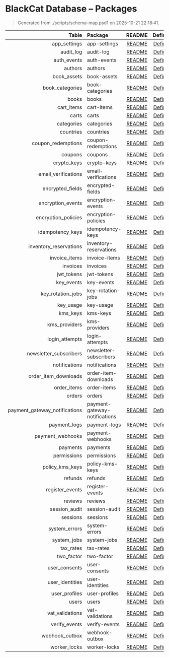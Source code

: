 # BlackCat Database – Packages

> Generated from ./scripts/schema-map.psd1 on 2025-10-21 22:18:41.

| Table | Package | README | Definition | Changelog |
|-----:|:--------|:------:|:----------:|:---------:|
| app_settings | app-settings | [README](./packages/app-settings/README.md) | [Definition](./packages/app-settings/docs/definition.md) | [Changelog](./packages/app-settings/CHANGELOG.md) |
| audit_log | audit-log | [README](./packages/audit-log/README.md) | [Definition](./packages/audit-log/docs/definition.md) | [Changelog](./packages/audit-log/CHANGELOG.md) |
| auth_events | auth-events | [README](./packages/auth-events/README.md) | [Definition](./packages/auth-events/docs/definition.md) | [Changelog](./packages/auth-events/CHANGELOG.md) |
| authors | authors | [README](./packages/authors/README.md) | [Definition](./packages/authors/docs/definition.md) | [Changelog](./packages/authors/CHANGELOG.md) |
| book_assets | book-assets | [README](./packages/book-assets/README.md) | [Definition](./packages/book-assets/docs/definition.md) | [Changelog](./packages/book-assets/CHANGELOG.md) |
| book_categories | book-categories | [README](./packages/book-categories/README.md) | [Definition](./packages/book-categories/docs/definition.md) | [Changelog](./packages/book-categories/CHANGELOG.md) |
| books | books | [README](./packages/books/README.md) | [Definition](./packages/books/docs/definition.md) | [Changelog](./packages/books/CHANGELOG.md) |
| cart_items | cart-items | [README](./packages/cart-items/README.md) | [Definition](./packages/cart-items/docs/definition.md) | [Changelog](./packages/cart-items/CHANGELOG.md) |
| carts | carts | [README](./packages/carts/README.md) | [Definition](./packages/carts/docs/definition.md) | [Changelog](./packages/carts/CHANGELOG.md) |
| categories | categories | [README](./packages/categories/README.md) | [Definition](./packages/categories/docs/definition.md) | [Changelog](./packages/categories/CHANGELOG.md) |
| countries | countries | [README](./packages/countries/README.md) | [Definition](./packages/countries/docs/definition.md) | [Changelog](./packages/countries/CHANGELOG.md) |
| coupon_redemptions | coupon-redemptions | [README](./packages/coupon-redemptions/README.md) | [Definition](./packages/coupon-redemptions/docs/definition.md) | [Changelog](./packages/coupon-redemptions/CHANGELOG.md) |
| coupons | coupons | [README](./packages/coupons/README.md) | [Definition](./packages/coupons/docs/definition.md) | [Changelog](./packages/coupons/CHANGELOG.md) |
| crypto_keys | crypto-keys | [README](./packages/crypto-keys/README.md) | [Definition](./packages/crypto-keys/docs/definition.md) | [Changelog](./packages/crypto-keys/CHANGELOG.md) |
| email_verifications | email-verifications | [README](./packages/email-verifications/README.md) | [Definition](./packages/email-verifications/docs/definition.md) | [Changelog](./packages/email-verifications/CHANGELOG.md) |
| encrypted_fields | encrypted-fields | [README](./packages/encrypted-fields/README.md) | [Definition](./packages/encrypted-fields/docs/definition.md) | [Changelog](./packages/encrypted-fields/CHANGELOG.md) |
| encryption_events | encryption-events | [README](./packages/encryption-events/README.md) | [Definition](./packages/encryption-events/docs/definition.md) | [Changelog](./packages/encryption-events/CHANGELOG.md) |
| encryption_policies | encryption-policies | [README](./packages/encryption-policies/README.md) | [Definition](./packages/encryption-policies/docs/definition.md) | [Changelog](./packages/encryption-policies/CHANGELOG.md) |
| idempotency_keys | idempotency-keys | [README](./packages/idempotency-keys/README.md) | [Definition](./packages/idempotency-keys/docs/definition.md) | [Changelog](./packages/idempotency-keys/CHANGELOG.md) |
| inventory_reservations | inventory-reservations | [README](./packages/inventory-reservations/README.md) | [Definition](./packages/inventory-reservations/docs/definition.md) | [Changelog](./packages/inventory-reservations/CHANGELOG.md) |
| invoice_items | invoice-items | [README](./packages/invoice-items/README.md) | [Definition](./packages/invoice-items/docs/definition.md) | [Changelog](./packages/invoice-items/CHANGELOG.md) |
| invoices | invoices | [README](./packages/invoices/README.md) | [Definition](./packages/invoices/docs/definition.md) | [Changelog](./packages/invoices/CHANGELOG.md) |
| jwt_tokens | jwt-tokens | [README](./packages/jwt-tokens/README.md) | [Definition](./packages/jwt-tokens/docs/definition.md) | [Changelog](./packages/jwt-tokens/CHANGELOG.md) |
| key_events | key-events | [README](./packages/key-events/README.md) | [Definition](./packages/key-events/docs/definition.md) | [Changelog](./packages/key-events/CHANGELOG.md) |
| key_rotation_jobs | key-rotation-jobs | [README](./packages/key-rotation-jobs/README.md) | [Definition](./packages/key-rotation-jobs/docs/definition.md) | [Changelog](./packages/key-rotation-jobs/CHANGELOG.md) |
| key_usage | key-usage | [README](./packages/key-usage/README.md) | [Definition](./packages/key-usage/docs/definition.md) | [Changelog](./packages/key-usage/CHANGELOG.md) |
| kms_keys | kms-keys | [README](./packages/kms-keys/README.md) | [Definition](./packages/kms-keys/docs/definition.md) | [Changelog](./packages/kms-keys/CHANGELOG.md) |
| kms_providers | kms-providers | [README](./packages/kms-providers/README.md) | [Definition](./packages/kms-providers/docs/definition.md) | [Changelog](./packages/kms-providers/CHANGELOG.md) |
| login_attempts | login-attempts | [README](./packages/login-attempts/README.md) | [Definition](./packages/login-attempts/docs/definition.md) | [Changelog](./packages/login-attempts/CHANGELOG.md) |
| newsletter_subscribers | newsletter-subscribers | [README](./packages/newsletter-subscribers/README.md) | [Definition](./packages/newsletter-subscribers/docs/definition.md) | [Changelog](./packages/newsletter-subscribers/CHANGELOG.md) |
| notifications | notifications | [README](./packages/notifications/README.md) | [Definition](./packages/notifications/docs/definition.md) | [Changelog](./packages/notifications/CHANGELOG.md) |
| order_item_downloads | order-item-downloads | [README](./packages/order-item-downloads/README.md) | [Definition](./packages/order-item-downloads/docs/definition.md) | [Changelog](./packages/order-item-downloads/CHANGELOG.md) |
| order_items | order-items | [README](./packages/order-items/README.md) | [Definition](./packages/order-items/docs/definition.md) | [Changelog](./packages/order-items/CHANGELOG.md) |
| orders | orders | [README](./packages/orders/README.md) | [Definition](./packages/orders/docs/definition.md) | [Changelog](./packages/orders/CHANGELOG.md) |
| payment_gateway_notifications | payment-gateway-notifications | [README](./packages/payment-gateway-notifications/README.md) | [Definition](./packages/payment-gateway-notifications/docs/definition.md) | [Changelog](./packages/payment-gateway-notifications/CHANGELOG.md) |
| payment_logs | payment-logs | [README](./packages/payment-logs/README.md) | [Definition](./packages/payment-logs/docs/definition.md) | [Changelog](./packages/payment-logs/CHANGELOG.md) |
| payment_webhooks | payment-webhooks | [README](./packages/payment-webhooks/README.md) | [Definition](./packages/payment-webhooks/docs/definition.md) | [Changelog](./packages/payment-webhooks/CHANGELOG.md) |
| payments | payments | [README](./packages/payments/README.md) | [Definition](./packages/payments/docs/definition.md) | [Changelog](./packages/payments/CHANGELOG.md) |
| permissions | permissions | [README](./packages/permissions/README.md) | [Definition](./packages/permissions/docs/definition.md) | [Changelog](./packages/permissions/CHANGELOG.md) |
| policy_kms_keys | policy-kms-keys | [README](./packages/policy-kms-keys/README.md) | [Definition](./packages/policy-kms-keys/docs/definition.md) | [Changelog](./packages/policy-kms-keys/CHANGELOG.md) |
| refunds | refunds | [README](./packages/refunds/README.md) | [Definition](./packages/refunds/docs/definition.md) | [Changelog](./packages/refunds/CHANGELOG.md) |
| register_events | register-events | [README](./packages/register-events/README.md) | [Definition](./packages/register-events/docs/definition.md) | [Changelog](./packages/register-events/CHANGELOG.md) |
| reviews | reviews | [README](./packages/reviews/README.md) | [Definition](./packages/reviews/docs/definition.md) | [Changelog](./packages/reviews/CHANGELOG.md) |
| session_audit | session-audit | [README](./packages/session-audit/README.md) | [Definition](./packages/session-audit/docs/definition.md) | [Changelog](./packages/session-audit/CHANGELOG.md) |
| sessions | sessions | [README](./packages/sessions/README.md) | [Definition](./packages/sessions/docs/definition.md) | [Changelog](./packages/sessions/CHANGELOG.md) |
| system_errors | system-errors | [README](./packages/system-errors/README.md) | [Definition](./packages/system-errors/docs/definition.md) | [Changelog](./packages/system-errors/CHANGELOG.md) |
| system_jobs | system-jobs | [README](./packages/system-jobs/README.md) | [Definition](./packages/system-jobs/docs/definition.md) | [Changelog](./packages/system-jobs/CHANGELOG.md) |
| tax_rates | tax-rates | [README](./packages/tax-rates/README.md) | [Definition](./packages/tax-rates/docs/definition.md) | [Changelog](./packages/tax-rates/CHANGELOG.md) |
| two_factor | two-factor | [README](./packages/two-factor/README.md) | [Definition](./packages/two-factor/docs/definition.md) | [Changelog](./packages/two-factor/CHANGELOG.md) |
| user_consents | user-consents | [README](./packages/user-consents/README.md) | [Definition](./packages/user-consents/docs/definition.md) | [Changelog](./packages/user-consents/CHANGELOG.md) |
| user_identities | user-identities | [README](./packages/user-identities/README.md) | [Definition](./packages/user-identities/docs/definition.md) | [Changelog](./packages/user-identities/CHANGELOG.md) |
| user_profiles | user-profiles | [README](./packages/user-profiles/README.md) | [Definition](./packages/user-profiles/docs/definition.md) | [Changelog](./packages/user-profiles/CHANGELOG.md) |
| users | users | [README](./packages/users/README.md) | [Definition](./packages/users/docs/definition.md) | [Changelog](./packages/users/CHANGELOG.md) |
| vat_validations | vat-validations | [README](./packages/vat-validations/README.md) | [Definition](./packages/vat-validations/docs/definition.md) | [Changelog](./packages/vat-validations/CHANGELOG.md) |
| verify_events | verify-events | [README](./packages/verify-events/README.md) | [Definition](./packages/verify-events/docs/definition.md) | [Changelog](./packages/verify-events/CHANGELOG.md) |
| webhook_outbox | webhook-outbox | [README](./packages/webhook-outbox/README.md) | [Definition](./packages/webhook-outbox/docs/definition.md) | [Changelog](./packages/webhook-outbox/CHANGELOG.md) |
| worker_locks | worker-locks | [README](./packages/worker-locks/README.md) | [Definition](./packages/worker-locks/docs/definition.md) | [Changelog](./packages/worker-locks/CHANGELOG.md) |
